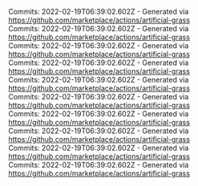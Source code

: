 Commits: 2022-02-19T06:39:02.602Z - Generated via https://github.com/marketplace/actions/artificial-grass
<br>
Commits: 2022-02-19T06:39:02.602Z - Generated via https://github.com/marketplace/actions/artificial-grass
<br>
Commits: 2022-02-19T06:39:02.602Z - Generated via https://github.com/marketplace/actions/artificial-grass
<br>
Commits: 2022-02-19T06:39:02.602Z - Generated via https://github.com/marketplace/actions/artificial-grass
<br>
Commits: 2022-02-19T06:39:02.602Z - Generated via https://github.com/marketplace/actions/artificial-grass
<br>
Commits: 2022-02-19T06:39:02.602Z - Generated via https://github.com/marketplace/actions/artificial-grass
<br>
Commits: 2022-02-19T06:39:02.602Z - Generated via https://github.com/marketplace/actions/artificial-grass
<br>
Commits: 2022-02-19T06:39:02.602Z - Generated via https://github.com/marketplace/actions/artificial-grass
<br>
Commits: 2022-02-19T06:39:02.602Z - Generated via https://github.com/marketplace/actions/artificial-grass
<br>
Commits: 2022-02-19T06:39:02.602Z - Generated via https://github.com/marketplace/actions/artificial-grass
<br>
